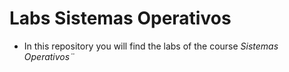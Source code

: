 # Labs Sistemas Operativos

- In this repository you will find the labs of the course *Sistemas Operativos¨*